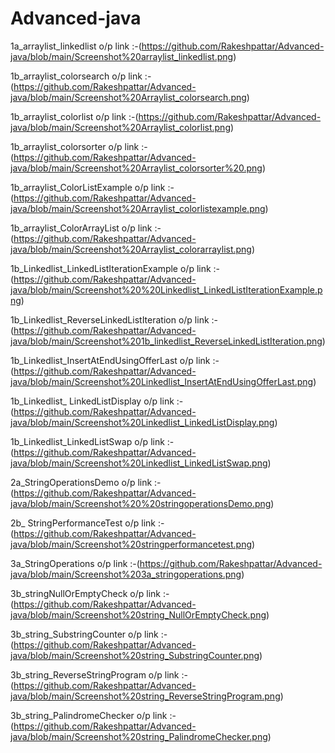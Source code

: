 # Advanced-java

1a_arraylist_linkedlist o/p link :-(https://github.com/Rakeshpattar/Advanced-java/blob/main/Screenshot%20arraylist_linkedlist.png)

1b_arraylist_colorsearch o/p link :-(https://github.com/Rakeshpattar/Advanced-java/blob/main/Screenshot%20Arraylist_colorsearch.png)

1b_arraylist_colorlist o/p link :-(https://github.com/Rakeshpattar/Advanced-java/blob/main/Screenshot%20Arraylist_colorlist.png)

1b_arraylist_colorsorter o/p link :-(https://github.com/Rakeshpattar/Advanced-java/blob/main/Screenshot%20Arraylist_colorsorter%20.png)

1b_arraylist_ColorListExample o/p link :-(https://github.com/Rakeshpattar/Advanced-java/blob/main/Screenshot%20Arraylist_colorlistexample.png)

1b_arraylist_ColorArrayList o/p link :-(https://github.com/Rakeshpattar/Advanced-java/blob/main/Screenshot%20Arraylist_colorarraylist.png)

1b_Linkedlist_LinkedListIterationExample o/p link :-(https://github.com/Rakeshpattar/Advanced-java/blob/main/Screenshot%20%20Linkedlist_LinkedListIterationExample.png)

1b_Linkedlist_ReverseLinkedListIteration o/p link :-(https://github.com/Rakeshpattar/Advanced-java/blob/main/Screenshot%201b_linkedlist_ReverseLinkedListIteration.png)

1b_Linkedlist_InsertAtEndUsingOfferLast o/p link :-(https://github.com/Rakeshpattar/Advanced-java/blob/main/Screenshot%20Linkedlist_InsertAtEndUsingOfferLast.png)

1b_Linkedlist_ LinkedListDisplay o/p link :-(https://github.com/Rakeshpattar/Advanced-java/blob/main/Screenshot%20Linkedlist_LinkedListDisplay.png)

1b_Linkedlist_LinkedListSwap o/p link :-(https://github.com/Rakeshpattar/Advanced-java/blob/main/Screenshot%20Linkedlist_LinkedListSwap.png)

2a_StringOperationsDemo o/p link :-(https://github.com/Rakeshpattar/Advanced-java/blob/main/Screenshot%20%20stringoperationsDemo.png)

2b_ StringPerformanceTest o/p link :-(https://github.com/Rakeshpattar/Advanced-java/blob/main/Screenshot%20stringperformancetest.png)

3a_StringOperations o/p link :-(https://github.com/Rakeshpattar/Advanced-java/blob/main/Screenshot%203a_stringoperations.png)

3b_stringNullOrEmptyCheck o/p link :-(https://github.com/Rakeshpattar/Advanced-java/blob/main/Screenshot%20string_NullOrEmptyCheck.png)

3b_string_SubstringCounter o/p link :-(https://github.com/Rakeshpattar/Advanced-java/blob/main/Screenshot%20string_SubstringCounter.png)

3b_string_ReverseStringProgram o/p link :-(https://github.com/Rakeshpattar/Advanced-java/blob/main/Screenshot%20string_ReverseStringProgram.png)

3b_string_PalindromeChecker o/p link :-(https://github.com/Rakeshpattar/Advanced-java/blob/main/Screenshot%20string_PalindromeChecker.png)

